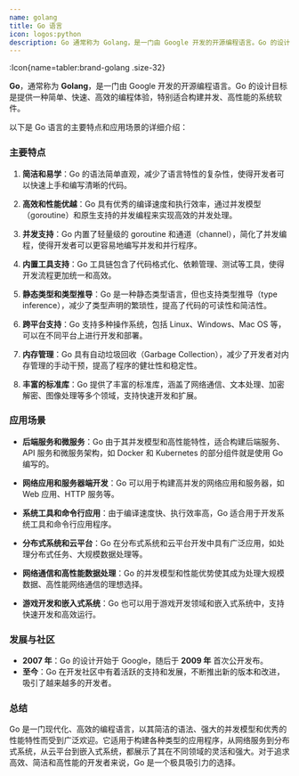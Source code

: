 ```yaml
---
name: golang
title: Go 语言
icon: logos:python
description: Go 通常称为 Golang，是一门由 Google 开发的开源编程语言。Go 的设计目标是提供一种简单、快速、高效的编程体验，特别适合构建并发、高性能的系统软件。
---
```


:Icon{name=tabler:brand-golang .size-32}

**Go**，通常称为 **Golang**，是一门由 Google 开发的开源编程语言。Go 的设计目标是提供一种简单、快速、高效的编程体验，特别适合构建并发、高性能的系统软件。

以下是 Go 语言的主要特点和应用场景的详细介绍：

### 主要特点

1. **简洁和易学**：Go 的语法简单直观，减少了语言特性的复杂性，使得开发者可以快速上手和编写清晰的代码。

2. **高效和性能优越**：Go 具有优秀的编译速度和执行效率，通过并发模型（goroutine）和原生支持的并发编程来实现高效的并发处理。

3. **并发支持**：Go 内置了轻量级的 goroutine 和通道（channel），简化了并发编程，使得开发者可以更容易地编写并发和并行程序。

4. **内置工具支持**：Go 工具链包含了代码格式化、依赖管理、测试等工具，使得开发流程更加统一和高效。

5. **静态类型和类型推导**：Go 是一种静态类型语言，但也支持类型推导（type inference），减少了类型声明的繁琐性，提高了代码的可读性和简洁性。

6. **跨平台支持**：Go 支持多种操作系统，包括 Linux、Windows、Mac OS 等，可以在不同平台上进行开发和部署。

7. **内存管理**：Go 具有自动垃圾回收（Garbage Collection），减少了开发者对内存管理的手动干预，提高了程序的健壮性和稳定性。

8. **丰富的标准库**：Go 提供了丰富的标准库，涵盖了网络通信、文本处理、加密解密、图像处理等多个领域，支持快速开发和扩展。

### 应用场景

- **后端服务和微服务**：Go 由于其并发模型和高性能特性，适合构建后端服务、API 服务和微服务架构，如 Docker 和 Kubernetes 的部分组件就是使用 Go 编写的。

- **网络应用和服务器端开发**：Go 可以用于构建高并发的网络应用和服务器，如 Web 应用、HTTP 服务等。

- **系统工具和命令行应用**：由于编译速度快、执行效率高，Go 适合用于开发系统工具和命令行应用程序。

- **分布式系统和云平台**：Go 在分布式系统和云平台开发中具有广泛应用，如处理分布式任务、大规模数据处理等。

- **网络通信和高性能数据处理**：Go 的并发模型和性能优势使其成为处理大规模数据、高性能网络通信的理想选择。

- **游戏开发和嵌入式系统**：Go 也可以用于游戏开发领域和嵌入式系统中，支持快速开发和高效运行。

### 发展与社区

- **2007 年**：Go 的设计开始于 Google，随后于 **2009 年** 首次公开发布。
- **至今**：Go 在开发社区中有着活跃的支持和发展，不断推出新的版本和改进，吸引了越来越多的开发者。

### 总结

Go 是一门现代化、高效的编程语言，以其简洁的语法、强大的并发模型和优秀的性能特性而受到广泛欢迎。它适用于构建各种类型的应用程序，从网络服务到分布式系统，从云平台到嵌入式系统，都展示了其在不同领域的灵活和强大。对于追求高效、简洁和高性能的开发者来说，Go 是一个极具吸引力的选择。
